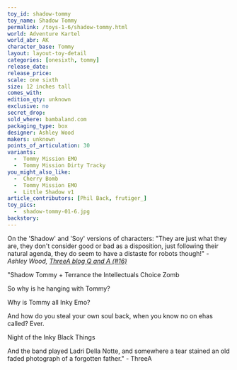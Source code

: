 ```yaml
---
toy_id: shadow-tommy
toy_name: Shadow Tommy
permalink: /toys-1-6/shadow-tommy.html
world: Adventure Kartel
world_abr: AK
character_base: Tommy
layout: layout-toy-detail
categories: [onesixth, tommy]
release_date: 
release_price: 
scale: one sixth
size: 12 inches tall
comes_with: 
edition_qty: unknown
exclusive: no
secret_drop:
sold_where: bambaland.com
packaging_type: box
designer: Ashley Wood
makers: unknown
points_of_articulation: 30
variants: 
  -  Tommy Mission EMO
  -  Tommy Mission Dirty Tracky
you_might_also_like:
  -  Cherry Bomb
  -  Tommy Mission EMO
  -  Little Shadow v1
article_contributors: [Phil Back, frutiger_]
toy_pics:
  -  shadow-tommy-01-6.jpg
backstory:
---
```

On the 'Shadow' and 'Soy' versions of characters:
"They are just what they are, they don't consider good or bad as a disposition, just following their natural agenda, they do seem to have a distaste for robots though!"
<cite>- Ashley Wood, <a href="http://worldof3alegion.forumotion.com/t287-qa-sessions-with-ashley-wood" target="_blank">ThreeA blog Q and A (#16)</a></cite>

"Shadow Tommy + Terrance the Intellectuals Choice Zomb

So why is he hanging with Tommy?

Why is Tommy all Inky Emo?

And how do you steal your own soul back, when you know no on ehas called? Ever.

Night of the Inky Black Things

And the band played Ladri Della Notte, and somewhere a tear stained an old faded photograph of a forgotten father." - ThreeA
